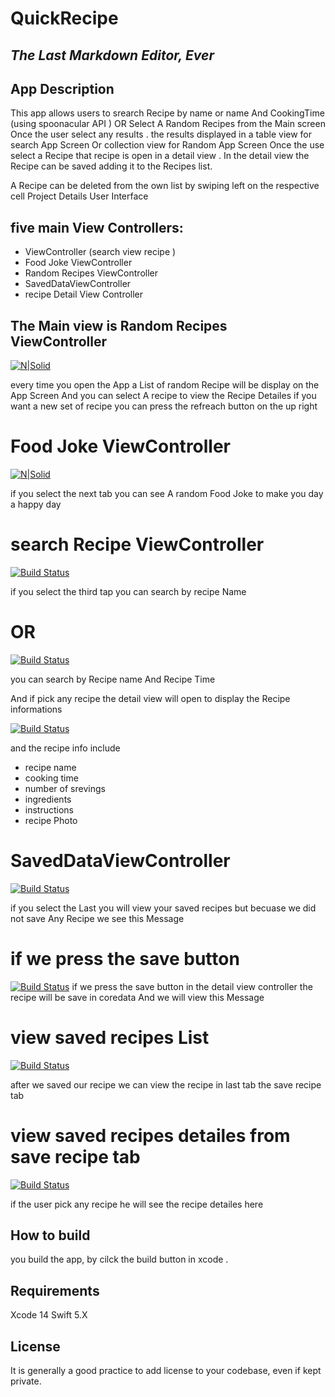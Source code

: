 # QuickRecipe
## _The Last Markdown Editor, Ever_
## App Description

This app allows users to srearch Recipe by name or name And CookingTime (using spoonacular API ) 
OR Select A Random Recipes from the Main screen 
Once the user select any results . the results displayed in a table view for search App Screen Or collection view for Random App Screen 
Once the use select a Recipe that recipe is  open in a detail view . 
In the detail view the Recipe can be saved adding it to the Recipes list.

A Recipe can be deleted from the own list by swiping left on the respective cell
Project Details User Interface

## five main View Controllers:

 - ViewController (search view recipe )
- Food Joke ViewController
- Random Recipes ViewController
- SavedDataViewController
-  recipe Detail View Controller

## The Main view is Random Recipes ViewController


[![N|Solid](https://i.ibb.co/GQC0H9s/Screen-Shot-2023-02-21-at-3-43-43-PM.png)](https://nodesource.com/products/nsolid)

every time you open the App a List of random Recipe will be display on the App Screen
And you can select A recipe to view the Recipe Detailes 
if you want a new set of recipe you can press the refreach button on the up right 

# Food Joke ViewController
[![N|Solid](https://i.ibb.co/HKPstdV/Screen-Shot-2023-02-21-at-3-45-10-PM.png)](https://nodesource.com/products/nsolid)

if  you select the next tab you can see A random Food Joke to make you day a happy day 

# search Recipe ViewController
[![Build Status](https://i.ibb.co/FxPY0bF/Screen-Shot-2023-02-21-at-3-45-36-PM.png)](https://travis-ci.org/joemccann/dillinger)

if you select the third tap you can search by recipe Name 
# OR

[![Build Status](https://i.ibb.co/k4Q6Mmf/Screen-Shot-2023-02-21-at-3-46-02-PM.png)](https://travis-ci.org/joemccann/dillinger)

you can search by Recipe name And Recipe Time 

And if pick any recipe the detail view will open to display the Recipe informations 

[![Build Status](https://i.ibb.co/XVg6jJV/Screen-Shot-2023-02-21-at-3-46-24-PM.png)](https://travis-ci.org/joemccann/dillinger)

and the recipe info include 
 - recipe name
- cooking time 
- number of srevings
- ingredients
-  instructions 
-  recipe Photo

# SavedDataViewController

[![Build Status](https://i.ibb.co/1QP9GT0/Screen-Shot-2023-02-21-at-3-48-04-PM.png)](https://travis-ci.org/joemccann/dillinger)

if you select the Last you will view your saved recipes 
but becuase we did not save Any Recipe we see this Message 


# if we press the save button 

[![Build Status](https://i.ibb.co/1n7nkyb/Screen-Shot-2023-02-21-at-3-50-37-PM.png)](https://travis-ci.org/joemccann/dillinger)
if we press the save button in the detail view controller the recipe will be save in coredata And we will view this Message 

# view saved recipes List

[![Build Status](https://i.ibb.co/frXnN59/Screen-Shot-2023-02-21-at-3-50-54-PM.png)](https://travis-ci.org/joemccann/dillinger)

after we saved our recipe we can view the recipe in last tab 
the save recipe tab

# view saved recipes detailes from save recipe tab

[![Build Status](https://i.ibb.co/3W3ns2T/Screen-Shot-2023-02-21-at-3-51-07-PM.png)](https://travis-ci.org/joemccann/dillinger)

if the user pick any recipe he will see the recipe detailes here 

## How to build
you build the  app, 
by cilck the build button in xcode .

## Requirements
Xcode 14
Swift 5.X

## License
It is generally a good practice to add license to your codebase, even if kept private.
